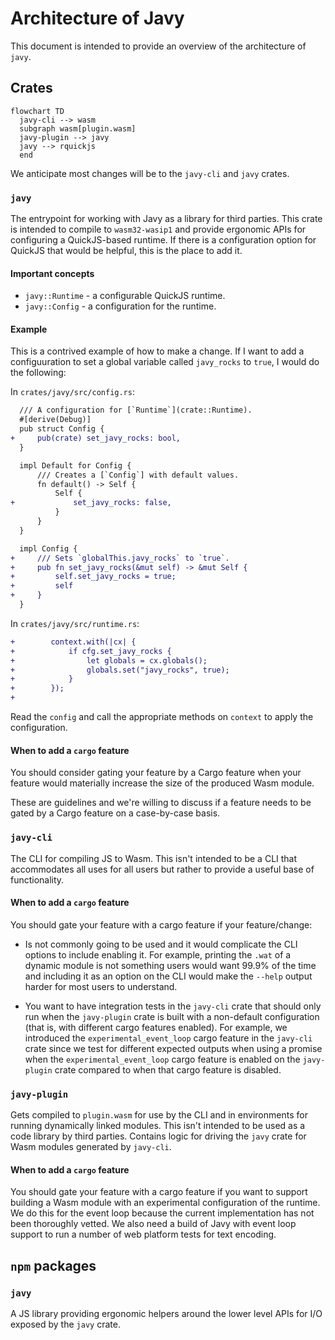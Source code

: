 # Architecture of Javy

This document is intended to provide an overview of the architecture of `javy`.

## Crates

```mermaid
flowchart TD
  javy-cli --> wasm
  subgraph wasm[plugin.wasm]
  javy-plugin --> javy
  javy --> rquickjs
  end
```

We anticipate most changes will be to the `javy-cli` and `javy` crates.

### `javy`

The entrypoint for working with Javy as a library for third parties. This crate
is intended to compile to `wasm32-wasip1` and provide ergonomic APIs for
configuring a QuickJS-based runtime. If there is a configuration option for
QuickJS that would be helpful, this is the place to add it.

#### Important concepts

- `javy::Runtime` - a configurable QuickJS runtime.
- `javy::Config` - a configuration for the runtime.

#### Example

This is a contrived example of how to make a change. If I want to add
a configuuration to set a global variable called `javy_rocks` to `true`, I would
do the following:

In `crates/javy/src/config.rs`:

```diff
  /// A configuration for [`Runtime`](crate::Runtime).
  #[derive(Debug)]
  pub struct Config {
+     pub(crate) set_javy_rocks: bool,
  }

  impl Default for Config {
      /// Creates a [`Config`] with default values.
      fn default() -> Self {
          Self {
+             set_javy_rocks: false,
          }
      }
  }

  impl Config {
+     /// Sets `globalThis.javy_rocks` to `true`.
+     pub fn set_javy_rocks(&mut self) -> &mut Self {
+         self.set_javy_rocks = true;
+         self
+     }
  }
```

In `crates/javy/src/runtime.rs`:

```diff
+        context.with(|cx| {
+            if cfg.set_javy_rocks {
+                let globals = cx.globals();
+                globals.set("javy_rocks", true);
+            }
+        });
+
```


Read the `config` and call the appropriate methods on `context` to apply the
configuration.

#### When to add a `cargo` feature

You should consider gating your feature by a Cargo feature when your feature
would materially increase the size of the produced Wasm module.

These are guidelines and we're willing to discuss if a feature needs to be gated
by a Cargo feature on a case-by-case basis.

### `javy-cli`

The CLI for compiling JS to Wasm. This isn't intended to be a CLI that
accommodates all uses for all users but rather to provide a useful base of
functionality. 

#### When to add a `cargo` feature

You should gate your feature with a cargo feature if your feature/change:

- Is not commonly going to be used and it would complicate the CLI options to
  include enabling it. For example, printing the `.wat` of a dynamic module is not
  something users would want 99.9% of the time and including it as an option on
  the CLI would make the `--help` output harder for most users to understand.

- You want to have integration tests in the `javy-cli` crate that should only
  run when the `javy-plugin` crate is built with a non-default configuration (that
  is, with different cargo features enabled). For example, we introduced the
  `experimental_event_loop` cargo feature in the `javy-cli` crate since we test
  for different expected outputs when using a promise when the
  `experimental_event_loop` cargo feature is enabled on the `javy-plugin` crate
  compared to when that cargo feature is disabled.

### `javy-plugin`

Gets compiled to `plugin.wasm` for use by the CLI and in environments for
running dynamically linked modules. This isn't intended to be used as a code
library by third parties. Contains logic for driving the `javy` crate for Wasm
modules generated by `javy-cli`.

#### When to add a `cargo` feature

You should gate your feature with a cargo feature if you want to support
building a Wasm module with an experimental configuration of the runtime. We do
this for the event loop because the current implementation has not been
thoroughly vetted. We also need a build of Javy with event loop support to run
a number of web platform tests for text encoding.

## `npm` packages

### `javy`

A JS library providing ergonomic helpers around the lower level APIs for I/O
exposed by the `javy` crate.
